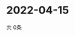 # 2022-04-15
  共 0条

  <!-- BEGIN -->
  <!-- 最后更新时间Fri Apr 15 2022 13:16:40 GMT+0000 (Coordinated Universal Time) -->
  
  <!-- END -->
  
  